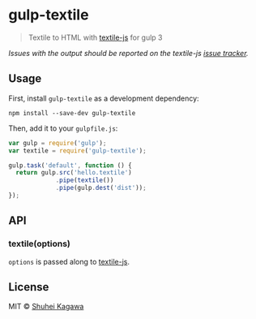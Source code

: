 # gulp-textile
> Textile to HTML with [textile-js](https://github.com/borgar/textile-js) for gulp 3

*Issues with the output should be reported on the textile-js [issue tracker](https://github.com/borgar/textile-js/issues).*

## Usage

First, install `gulp-textile` as a development dependency:

```shell
npm install --save-dev gulp-textile
```

Then, add it to your `gulpfile.js`:

```js
var gulp = require('gulp');
var textile = require('gulp-textile');

gulp.task('default', function () {
  return gulp.src('hello.textile')
             .pipe(textile())
             .pipe(gulp.dest('dist'));
});
```

## API

### textile(options)

`options` is passed along to [textile-js](https://github.com/borgar/textile-js#options).

## License

MIT © [Shuhei Kagawa](https://github.com/shuhei)

